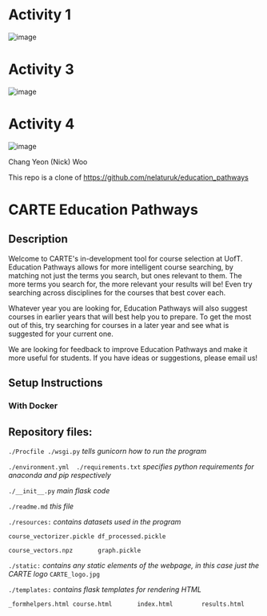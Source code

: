 # Activity 1
![image](https://user-images.githubusercontent.com/19890962/135788675-416e83cb-d49e-4120-9feb-634cc997daa8.png)

# Activity 3
![image](https://user-images.githubusercontent.com/19890962/135788693-86b03613-1801-4f44-b08e-c81c98366522.png)

# Activity 4
![image](https://user-images.githubusercontent.com/19890962/135788719-9b88a6df-f3ac-4d01-9cdb-18348900cd27.png)

Chang Yeon (Nick) Woo  
  
This repo is a clone of https://github.com/nelaturuk/education_pathways  
  
# CARTE Education Pathways

## Description
Welcome to CARTE's in-development tool for course selection at UofT. Education Pathways allows for more intelligent course searching, by matching not just the terms you search, but ones relevant to them. The more terms you search for, the more relevant your results will be! Even try searching across disciplines for the courses that best cover each.

Whatever year you are looking for, Education Pathways will also suggest courses in earlier years that will best help you to prepare. To get the most out of this, try searching for courses in a later year and see what is suggested for your current one.

We are looking for feedback to improve Education Pathways and make it more useful for students. If you have ideas or suggestions, please email us!

## Setup Instructions

### With Docker



## Repository files:

`./Procfile ./wsgi.py` *tells gunicorn how to run the program*

`./environment.yml  ./requirements.txt` *specifies python requirements for anaconda and pip respectively*

`./__init__.py` *main flask code*

`./readme.md` *this file*

`./resources:` *contains datasets used in the program*

`course_vectorizer.pickle df_processed.pickle`

`course_vectors.npz       graph.pickle`

`./static:` *contains any static elements of the webpage, in this case just the CARTE logo*
`CARTE_logo.jpg`

`./templates:` *contains flask templates for rendering HTML*

`_formhelpers.html course.html       index.html        results.html`
